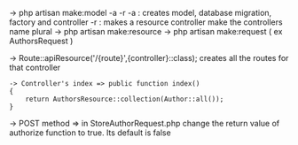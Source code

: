 -> php artisan make:model -a -r <name of model>
    -a : creates model, database migration, factory and controller
    -r : makes a resource controller
    make the controllers name plural
-> php artisan make:resource <resource name>
-> php artisan make:request <RequestName> ( ex AuthorsRequest )

-> Route::apiResource('/{route}',{controller}::class);
    creates all the routes for that controller 
    
    -> Controller's index => public function index()
    {
        return AuthorsResource::collection(Author::all());
    }
    
    
-> POST method => in StoreAuthorRequest.php change the return value of authorize function to true. Its default is false
